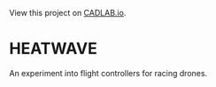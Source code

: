 View this project on [CADLAB.io](https://cadlab.io/project/23592). 

# HEATWAVE
An experiment into flight controllers for racing drones.
